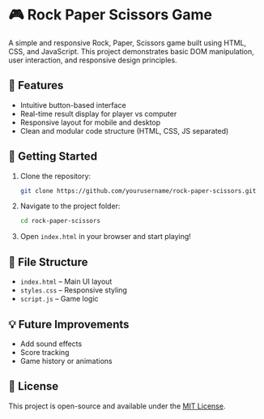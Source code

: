 # 🎮 Rock Paper Scissors Game

A simple and responsive Rock, Paper, Scissors game built using HTML, CSS, and JavaScript. This project demonstrates basic DOM manipulation, user interaction, and responsive design principles.

## 🔧 Features

* Intuitive button-based interface
* Real-time result display for player vs computer
* Responsive layout for mobile and desktop
* Clean and modular code structure (HTML, CSS, JS separated)

## 🚀 Getting Started

1. Clone the repository:

   ```bash
   git clone https://github.com/yourusername/rock-paper-scissors.git
   ```
2. Navigate to the project folder:

   ```bash
   cd rock-paper-scissors
   ```
3. Open `index.html` in your browser and start playing!

## 📁 File Structure

* `index.html` – Main UI layout
* `styles.css` – Responsive styling
* `script.js` – Game logic

## 💡 Future Improvements

* Add sound effects
* Score tracking
* Game history or animations

## 📜 License

This project is open-source and available under the [MIT License](LICENSE).
